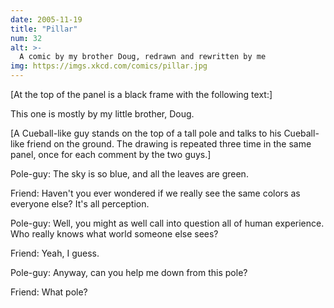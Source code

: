 ```yaml
---
date: 2005-11-19
title: "Pillar"
num: 32
alt: >-
  A comic by my brother Doug, redrawn and rewritten by me
img: https://imgs.xkcd.com/comics/pillar.jpg
---
```

[At the top of the panel is a black frame with the following text:]

This one is mostly by my little brother, Doug.

[A Cueball-like guy stands on the top of a tall pole and talks to his Cueball-like friend on the ground. The drawing is repeated three time in the same panel, once for each comment by the two guys.]

Pole-guy: The sky is so blue, and all the leaves are green.

Friend: Haven't you ever wondered if we really see the same colors as everyone else? It's all perception.

Pole-guy: Well, you might as well call into question all of human experience. Who really knows what world someone else sees?

Friend: Yeah, I guess.

Pole-guy: Anyway, can you help me down from this pole?

Friend: What pole?